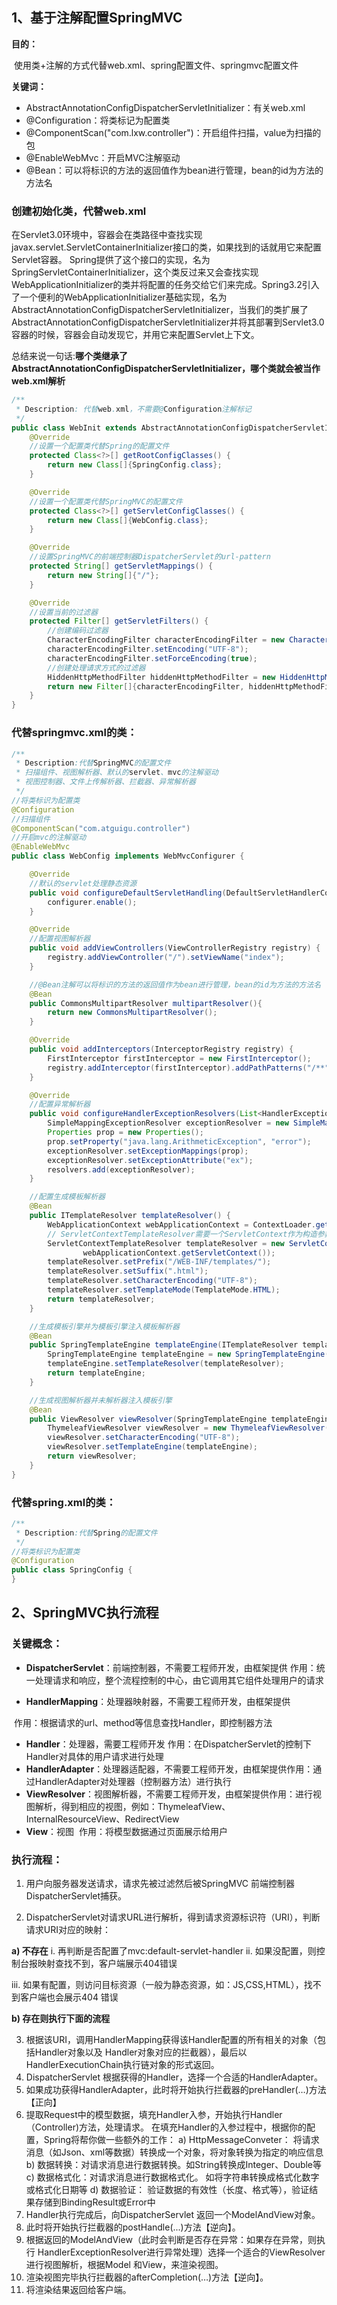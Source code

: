 ## 1、基于注解配置SpringMVC

**目的：**

​	使用类+注解的方式代替web.xml、spring配置文件、springmvc配置文件

**关键词：**

- AbstractAnnotationConfigDispatcherServletInitializer：有关web.xml
- @Configuration：将类标记为配置类
- @ComponentScan("com.lxw.controller")：开启组件扫描，value为扫描的包
- @EnableWebMvc：开启MVC注解驱动
- @Bean：可以将标识的方法的返回值作为bean进行管理，bean的id为方法的方法名



### 创建初始化类，代替web.xml

在Servlet3.0环境中，容器会在类路径中查找实现javax.servlet.ServletContainerInitializer接口的类，如果找到的话就用它来配置Servlet容器。 Spring提供了这个接口的实现，名为SpringServletContainerInitializer，这个类反过来又会查找实现WebApplicationInitializer的类并将配置的任务交给它们来完成。Spring3.2引入了一个便利的WebApplicationInitializer基础实现，名为AbstractAnnotationConfigDispatcherServletInitializer，当我们的类扩展了AbstractAnnotationConfigDispatcherServletInitializer并将其部署到Servlet3.0容器的时候，容器会自动发现它，并用它来配置Servlet上下文。

总结来说一句话:**哪个类继承了AbstractAnnotationConfigDispatcherServletInitializer，哪个类就会被当作web.xml解析**



```java
/**
 * Description: 代替web.xml，不需要@Configuration注解标记
 */
public class WebInit extends AbstractAnnotationConfigDispatcherServletInitializer {
    @Override
    //设置一个配置类代替Spring的配置文件
    protected Class<?>[] getRootConfigClasses() {
        return new Class[]{SpringConfig.class};
    }

    @Override
    //设置一个配置类代替SpringMVC的配置文件
    protected Class<?>[] getServletConfigClasses() {
        return new Class[]{WebConfig.class};
    }

    @Override
    //设置SpringMVC的前端控制器DispatcherServlet的url-pattern
    protected String[] getServletMappings() {
        return new String[]{"/"};
    }

    @Override
    //设置当前的过滤器
    protected Filter[] getServletFilters() {
        //创建编码过滤器
        CharacterEncodingFilter characterEncodingFilter = new CharacterEncodingFilter();
        characterEncodingFilter.setEncoding("UTF-8");
        characterEncodingFilter.setForceEncoding(true);
        //创建处理请求方式的过滤器
        HiddenHttpMethodFilter hiddenHttpMethodFilter = new HiddenHttpMethodFilter();
        return new Filter[]{characterEncodingFilter, hiddenHttpMethodFilter};
    }
}
```



### 代替springmvc.xml的类：

```java
/**
 * Description:代替SpringMVC的配置文件
 * 扫描组件、视图解析器、默认的servlet、mvc的注解驱动
 * 视图控制器、文件上传解析器、拦截器、异常解析器
 */
//将类标识为配置类
@Configuration
//扫描组件
@ComponentScan("com.atguigu.controller")
//开启mvc的注解驱动
@EnableWebMvc
public class WebConfig implements WebMvcConfigurer {

    @Override
    //默认的servlet处理静态资源
    public void configureDefaultServletHandling(DefaultServletHandlerConfigurer configurer) {
        configurer.enable();
    }

    @Override
    //配置视图解析器
    public void addViewControllers(ViewControllerRegistry registry) {
        registry.addViewController("/").setViewName("index");
    }

    //@Bean注解可以将标识的方法的返回值作为bean进行管理，bean的id为方法的方法名
    @Bean
    public CommonsMultipartResolver multipartResolver(){
        return new CommonsMultipartResolver();
    }

    @Override
    public void addInterceptors(InterceptorRegistry registry) {
        FirstInterceptor firstInterceptor = new FirstInterceptor();
        registry.addInterceptor(firstInterceptor).addPathPatterns("/**");
    }

    @Override
    //配置异常解析器
    public void configureHandlerExceptionResolvers(List<HandlerExceptionResolver> resolvers) {
        SimpleMappingExceptionResolver exceptionResolver = new SimpleMappingExceptionResolver();
        Properties prop = new Properties();
        prop.setProperty("java.lang.ArithmeticException", "error");
        exceptionResolver.setExceptionMappings(prop);
        exceptionResolver.setExceptionAttribute("ex");
        resolvers.add(exceptionResolver);
    }

    //配置生成模板解析器
    @Bean
    public ITemplateResolver templateResolver() {
        WebApplicationContext webApplicationContext = ContextLoader.getCurrentWebApplicationContext();
        // ServletContextTemplateResolver需要一个ServletContext作为构造参数，可通过WebApplicationContext 的方法获得
        ServletContextTemplateResolver templateResolver = new ServletContextTemplateResolver(
                webApplicationContext.getServletContext());
        templateResolver.setPrefix("/WEB-INF/templates/");
        templateResolver.setSuffix(".html");
        templateResolver.setCharacterEncoding("UTF-8");
        templateResolver.setTemplateMode(TemplateMode.HTML);
        return templateResolver;
    }

    //生成模板引擎并为模板引擎注入模板解析器
    @Bean
    public SpringTemplateEngine templateEngine(ITemplateResolver templateResolver) {
        SpringTemplateEngine templateEngine = new SpringTemplateEngine();
        templateEngine.setTemplateResolver(templateResolver);
        return templateEngine;
    }

    //生成视图解析器并未解析器注入模板引擎
    @Bean
    public ViewResolver viewResolver(SpringTemplateEngine templateEngine) {
        ThymeleafViewResolver viewResolver = new ThymeleafViewResolver();
        viewResolver.setCharacterEncoding("UTF-8");
        viewResolver.setTemplateEngine(templateEngine);
        return viewResolver;
    }
}
```



### 代替spring.xml的类：

```java
/**
 * Description:代替Spring的配置文件
 */
//将类标识为配置类
@Configuration
public class SpringConfig {
}
```





## 2、SpringMVC执行流程

### 关键概念：

- **DispatcherServlet**：前端控制器，不需要工程师开发，由框架提供
	作用：统一处理请求和响应，整个流程控制的中心，由它调用其它组件处理用户的请求

- **HandlerMapping**：处理器映射器，不需要工程师开发，由框架提供

​	作用：根据请求的url、method等信息查找Handler，即控制器方法
- **Handler**：处理器，需要工程师开发
​	作用：在DispatcherServlet的控制下Handler对具体的用户请求进行处理
- **HandlerAdapter**：处理器适配器，不需要工程师开发，由框架提供
​	作用：通过HandlerAdapter对处理器（控制器方法）进行执行
- **ViewResolver**：视图解析器，不需要工程师开发，由框架提供
​	作用：进行视图解析，得到相应的视图，例如：ThymeleafView、InternalResourceView、RedirectView
- **View**：视图
​	作用：将模型数据通过页面展示给用户

### 执行流程：

1. 用户向服务器发送请求，请求先被过滤然后被SpringMVC 前端控制器 DispatcherServlet捕获。

2. DispatcherServlet对请求URL进行解析，得到请求资源标识符（URI），判断请求URI对应的映射：

**a) 不存在**
  i. 再判断是否配置了mvc:default-servlet-handler
  ii. 如果没配置，则控制台报映射查找不到，客户端展示404错误

  iii. 如果有配置，则访问目标资源（一般为静态资源，如：JS,CSS,HTML），找不到客户端也会展示404
  错误

**b) 存在则执行下面的流程**

3) 根据该URI，调用HandlerMapping获得该Handler配置的所有相关的对象（包括Handler对象以及
Handler对象对应的拦截器），最后以HandlerExecutionChain执行链对象的形式返回。
4) DispatcherServlet 根据获得的Handler，选择一个合适的HandlerAdapter。
5) 如果成功获得HandlerAdapter，此时将开始执行拦截器的preHandler(…)方法【正向】
6) 提取Request中的模型数据，填充Handler入参，开始执行Handler（Controller)方法，处理请求。
在填充Handler的入参过程中，根据你的配置，Spring将帮你做一些额外的工作：
a) HttpMessageConveter： 将请求消息（如Json、xml等数据）转换成一个对象，将对象转换为指定的响应信息
b) 数据转换：对请求消息进行数据转换。如String转换成Integer、Double等
c) 数据格式化：对请求消息进行数据格式化。 如将字符串转换成格式化数字或格式化日期等
d) 数据验证： 验证数据的有效性（长度、格式等），验证结果存储到BindingResult或Error中
7) Handler执行完成后，向DispatcherServlet 返回一个ModelAndView对象。
8) 此时将开始执行拦截器的postHandle(...)方法【逆向】。
9) 根据返回的ModelAndView（此时会判断是否存在异常：如果存在异常，则执行
HandlerExceptionResolver进行异常处理）选择一个适合的ViewResolver进行视图解析，根据Model
和View，来渲染视图。
10) 渲染视图完毕执行拦截器的afterCompletion(…)方法【逆向】。
11) 将渲染结果返回给客户端。



















































